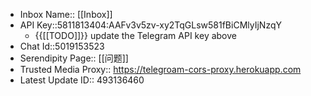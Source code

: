 - Inbox Name:: [[Inbox]]
- API Key::5811813404:AAFv3v5zv-xy2TqGLsw581fBiCMlyIjNzqY
    - {{[[TODO]]}} update the Telegram API key above
- Chat Id::5019153523
- Serendipity Page:: [[问题]]
- Trusted Media Proxy:: https://telegroam-cors-proxy.herokuapp.com 
- Latest Update ID:: 493136460
